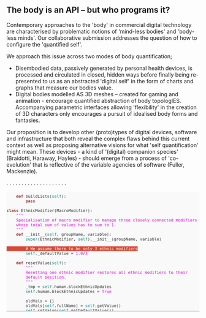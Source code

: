 The body is an API – but who programs it?
-------------

Contemporary approaches to the 'body' in commercial digital technology are characterised by problematic notions of 'mind-less bodies' and 'body-less minds'. Our collaborative submission addresses the question of how to configure the 'quantified self'.

We approach this issue across two modes of body quantification;

- Disembodied data, passively generated by personal health devices, is processed and circulated in closed, hidden ways before finally being re-presented to us as an abstracted 'digital self' in the form of charts and graphs that measure our bodies value.
- Digital bodies modelled AS 3D meshes – created for gaming and animation - encourage quantified abstraction of body topologIES.  Accompanying parametric interfaces allowing 'flexibility' in the creation of 3D characters only encourages a pursuit of idealised body forms and fantasies.

Our proposition is to develop other (proto)types of digital devices, software and infrastructure that both reveal the complex flaws behind this current context as well as proposing alternative visions for what 'self quantification' might mean. These devices - a kind of '(digital) companion species' (Braidotti, Haraway, Hayles) - should emerge from a process of 'co-evolution' that is reflective of the variable agencies of software (Fuller, Mackenzie).

. . . . . . . . . . . . . . . . . . . . 

![reMakeHuman](quantfiedEthnicity.png)
